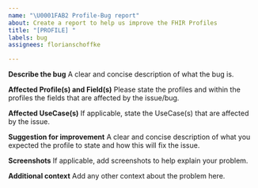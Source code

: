 ```yaml
---
name: "\U0001FAB2 Profile-Bug report"
about: Create a report to help us improve the FHIR Profiles
title: "[PROFILE] "
labels: bug
assignees: florianschoffke

---
```


**Describe the bug**
A clear and concise description of what the bug is.

**Affected Profile(s) and Field(s)**
Please state the profiles and within the profiles the fields that are affected by the issue/bug.

**Affected UseCase(s)**
If applicable, state the UseCase(s) that are affected by the issue.

**Suggestion for improvement**
A clear and concise description of what you expected the profile to state and how this will fix the issue.

**Screenshots**
If applicable, add screenshots to help explain your problem.

**Additional context**
Add any other context about the problem here.
